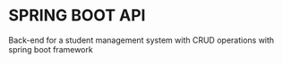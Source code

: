 # SPRING BOOT API

Back-end for a student management system
with CRUD operations with spring boot framework
